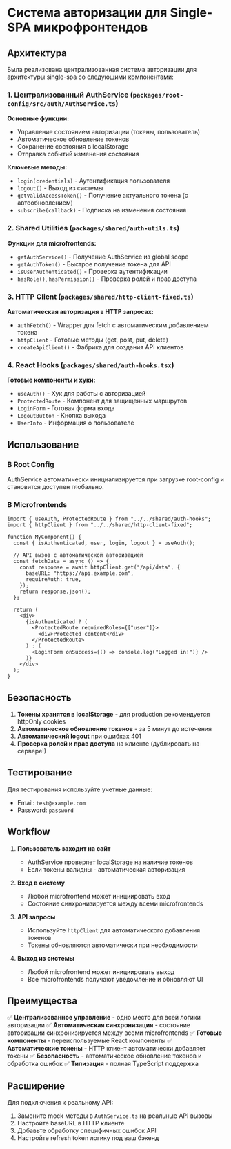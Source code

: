 # Система авторизации для Single-SPA микрофронтендов

## Архитектура

Была реализована централизованная система авторизации для архитектуры single-spa со следующими компонентами:

### 1. Централизованный AuthService (`packages/root-config/src/auth/AuthService.ts`)

**Основные функции:**

- Управление состоянием авторизации (токены, пользователь)
- Автоматическое обновление токенов
- Сохранение состояния в localStorage
- Отправка событий изменения состояния

**Ключевые методы:**

- `login(credentials)` - Аутентификация пользователя
- `logout()` - Выход из системы
- `getValidAccessToken()` - Получение актуального токена (с автообновлением)
- `subscribe(callback)` - Подписка на изменения состояния

### 2. Shared Utilities (`packages/shared/auth-utils.ts`)

**Функции для microfrontends:**

- `getAuthService()` - Получение AuthService из global scope
- `getAuthToken()` - Быстрое получение токена для API
- `isUserAuthenticated()` - Проверка аутентификации
- `hasRole()`, `hasPermission()` - Проверка ролей и прав доступа

### 3. HTTP Client (`packages/shared/http-client-fixed.ts`)

**Автоматическая авторизация в HTTP запросах:**

- `authFetch()` - Wrapper для fetch с автоматическим добавлением токена
- `httpClient` - Готовые методы (get, post, put, delete)
- `createApiClient()` - Фабрика для создания API клиентов

### 4. React Hooks (`packages/shared/auth-hooks.tsx`)

**Готовые компоненты и хуки:**

- `useAuth()` - Хук для работы с авторизацией
- `ProtectedRoute` - Компонент для защищенных маршрутов
- `LoginForm` - Готовая форма входа
- `LogoutButton` - Кнопка выхода
- `UserInfo` - Информация о пользователе

## Использование

### В Root Config

AuthService автоматически инициализируется при загрузке root-config и становится доступен глобально.

### В Microfrontends

```tsx
import { useAuth, ProtectedRoute } from "../../shared/auth-hooks";
import { httpClient } from "../../shared/http-client-fixed";

function MyComponent() {
  const { isAuthenticated, user, login, logout } = useAuth();

  // API вызов с автоматической авторизацией
  const fetchData = async () => {
    const response = await httpClient.get("/api/data", {
      baseURL: "https://api.example.com",
      requireAuth: true,
    });
    return response.json();
  };

  return (
    <div>
      {isAuthenticated ? (
        <ProtectedRoute requiredRoles={["user"]}>
          <div>Protected content</div>
        </ProtectedRoute>
      ) : (
        <LoginForm onSuccess={() => console.log("Logged in!")} />
      )}
    </div>
  );
}
```

## Безопасность

1. **Токены хранятся в localStorage** - для production рекомендуется httpOnly cookies
2. **Автоматическое обновление токенов** - за 5 минут до истечения
3. **Автоматический logout** при ошибках 401
4. **Проверка ролей и прав доступа** на клиенте (дублировать на сервере!)

## Тестирование

Для тестирования используйте учетные данные:

- Email: `test@example.com`
- Password: `password`

## Workflow

1. **Пользователь заходит на сайт**

   - AuthService проверяет localStorage на наличие токенов
   - Если токены валидны - автоматическая авторизация

2. **Вход в систему**

   - Любой microfrontend может инициировать вход
   - Состояние синхронизируется между всеми microfrontends

3. **API запросы**

   - Используйте `httpClient` для автоматического добавления токенов
   - Токены обновляются автоматически при необходимости

4. **Выход из системы**
   - Любой microfrontend может инициировать выход
   - Все microfrontends получают уведомление и обновляют UI

## Преимущества

✅ **Централизованное управление** - одно место для всей логики авторизации
✅ **Автоматическая синхронизация** - состояние авторизации синхронизируется между всеми microfrontends
✅ **Готовые компоненты** - переиспользуемые React компоненты
✅ **Автоматические токены** - HTTP клиент автоматически добавляет токены
✅ **Безопасность** - автоматическое обновление токенов и обработка ошибок
✅ **Типизация** - полная TypeScript поддержка

## Расширение

Для подключения к реальному API:

1. Замените mock методы в `AuthService.ts` на реальные API вызовы
2. Настройте baseURL в HTTP клиенте
3. Добавьте обработку специфичных ошибок API
4. Настройте refresh token логику под ваш бэкенд
